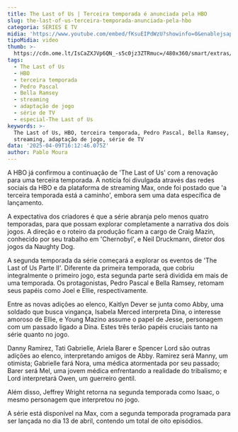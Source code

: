 ```yaml
---
title: The Last of Us | Terceira temporada é anunciada pela HBO
slug: the-last-of-us-terceira-temporada-anunciada-pela-hbo
categoria: SÉRIES E TV
midia: 'https://www.youtube.com/embed/fKsuEIPdWzU?showinfo=0&enablejsapi=1'
tipoMidia: video
thumb: >-
  https://cdn.ome.lt/IsCaZXJVp6QN_-s5c0jz3ZTRmuc=/480x360/smart/extras/conteudos/Captura_de_tela_2025-04-09_130453.png
tags:
  - The Last of Us
  - HBO
  - terceira temporada
  - Pedro Pascal
  - Bella Ramsey
  - streaming
  - adaptação de jogo
  - série de TV
  - especial-The Last of Us
keywords: >-
  The Last of Us, HBO, terceira temporada, Pedro Pascal, Bella Ramsey,
  streaming, adaptação de jogo, série de TV
data: '2025-04-09T16:12:46.075Z'
author: Pablo Moura
---
```


A HBO já confirmou a continuação de 'The Last of Us' com a renovação para uma terceira temporada. A notícia foi divulgada através das redes sociais da HBO e da plataforma de streaming Max, onde foi postado que 'a terceira temporada está a caminho', embora sem uma data específica de lançamento. 

A expectativa dos criadores é que a série abranja pelo menos quatro temporadas, para que possam explorar completamente a narrativa dos dois jogos. A direção e o roteiro da produção ficam a cargo de Craig Mazin, conhecido por seu trabalho em 'Chernobyl', e Neil Druckmann, diretor dos jogos da Naughty Dog. 

A segunda temporada da série começará a explorar os eventos de 'The Last of Us Parte II'. Diferente da primeira temporada, que cobriu integralmente o primeiro jogo, esta segunda parte será dividida em mais de uma temporada. Os protagonistas, Pedro Pascal e Bella Ramsey, retomam seus papéis como Joel e Ellie, respectivamente. 

Entre as novas adições ao elenco, Kaitlyn Dever se junta como Abby, uma soldado que busca vingança, Isabela Merced interpreta Dina, o interesse amoroso de Ellie, e Young Mazino assume o papel de Jesse, personagem com um passado ligado a Dina. Estes três terão papéis cruciais tanto na série quanto no jogo. 

Danny Ramirez, Tati Gabrielle, Ariela Barer e Spencer Lord são outras adições ao elenco, interpretando amigos de Abby. Ramirez será Manny, um otimista; Gabrielle fará Nora, uma médica atormentada por seu passado; Barer será Mel, uma jovem médica enfrentando a realidade do tribalismo; e Lord interpretará Owen, um guerreiro gentil. 

Além disso, Jeffrey Wright retorna na segunda temporada como Isaac, o mesmo personagem que interpretou no jogo. 

A série está disponível na Max, com a segunda temporada programada para ser lançada no dia 13 de abril, contendo um total de oito episódios.
